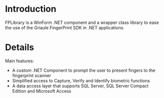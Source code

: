 # Introduction #

FPLibrary is a WinForm .NET component and a wrapper class library to ease the use of the Griaule FingerPrint SDK in .NET applications.


# Details #

Main features:
  * A custom .NET Component to prompt the user to present fingers to the fingerprint scanner
  * Simplified access to Capture, Verify and Identify biometric functions
  * A data access layer that supports SQL Server, SQL Server Compact Edition and Microsoft Access